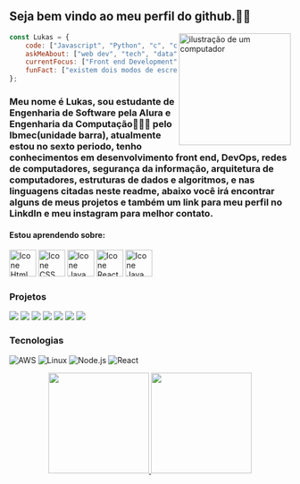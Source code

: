 ## Seja bem vindo ao meu perfil do github.👾🤖

<img src="https://raw.githubusercontent.com/MicaelliMedeiros/micaellimedeiros/master/image/computer-illustration.png" alt="ilustração de um computador" min-width="200px" max-width="200px" width="200px" align="right">

```javascript
const Lukas = {
    code: ["Javascript", "Python", "c", "css", "c++"],
    askMeAbout: ["web dev", "tech", "data"],
    currentFocus: ["Front end Development", "DevOps", "Cybersecurity", "Networks"],
    funFact: ["existem dois modos de escrever um código sem errar, mas só o terceiro modo está correto"],
};
```
### Meu nome é Lukas, sou estudante de Engenharia de Software pela Alura e Engenharia da Computação👨🏻‍💻 pelo Ibmec(unidade barra), atualmente estou no sexto periodo, tenho conhecimentos em desenvolvimento front end, DevOps, redes de computadores, segurança da informação, arquitetura de computadores, estruturas de dados e algoritmos, e nas linguagens citadas neste readme, abaixo você irá encontrar alguns de meus projetos e também um link para meu perfil no LinkdIn e meu instagram para melhor contato.

#### Estou aprendendo sobre:
[<img height="48px" width="48px" alt="Icone Html" src="https://skillicons.dev/icons?i=html"/>](https://developer.mozilla.org/pt-BR/docs/Web/HTML)
[<img height="48px" width="48px" alt="Icone CSS" src="https://skillicons.dev/icons?i=css"/>](https://developer.mozilla.org/pt-BR/docs/Web/CSS)
[<img height="48px" width="48px" alt="Icone Java Script" src="https://skillicons.dev/icons?i=js"/>](https://developer.mozilla.org/pt-BR/docs/Web/JavaScript)
[<img height="48px" width="48px" alt="Icone React" src="https://skillicons.dev/icons?i=react"/>](https://pt-br.react.dev)
[<img height="48px" width="48px" alt="Icone Java Script" src="https://skillicons.dev/icons?i=python"/>](https://docs.python.org/pt-br/3/)

### Projetos

[![](https://img.shields.io/badge/-🚀%20Meu%20Currículo-000)](https://lukasdsouza.github.io/meu_curriculo/)
[![](https://img.shields.io/badge/-🚀%20Projeto%20front_end-000)](https://lukasdsouza.github.io/proj_front_end/)
[![](https://img.shields.io/badge/-🚀%20Projeto%20Elenco_Botafogo-000)](https://lukasdsouza.github.io/ap2_dev_web/)
[![](https://img.shields.io/badge/-🚀%20Projeto%20Landing%20Page%20DNC-000)](https://lukasdsouza.github.io/Landing_page_full_stack_DNC/)
[![](https://img.shields.io/badge/-🚀%20Projeto%20Landing%20Page%20Arquitetura-000)](https://projlandingpagearquitetura.netlify.app/)
[![](https://img.shields.io/badge/-🚀%20Projeto%20Portfólio%20Template-000)](https://portfolio-template27.netlify.app/)
[![](https://img.shields.io/badge/-🚀%20Bootcamp%20Landing%20Page%20Model-000)](https://lukasdsouza.github.io/bootcamp_landing_page/)

### Tecnologias

![AWS](https://img.shields.io/badge/-AWS-000?&logo=Amazon-AWS&logoColor=F90)
![Linux](https://img.shields.io/badge/-Linux-000?&logo=Linux)
![Node.js](https://img.shields.io/badge/-Node.js-000?&logo=node.js)
![React](https://img.shields.io/badge/-React-000?&logo=React)

<div align="center">
  <a href="https://github.com/lukasdsouza">
  <img height="180em" src="https://github-readme-stats.vercel.app/api?username=lukasdsouza&show_icons=true&theme=dracula&include_all_commits=true&count_private=true"/>
  <img height="180em" src="https://github-readme-stats.vercel.app/api/top-langs/?username=lukasdsouza&layout=compact&langs_count=7&theme=dracula"/>
</div>





